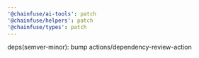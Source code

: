 ```yaml
---
'@chainfuse/ai-tools': patch
'@chainfuse/helpers': patch
'@chainfuse/types': patch
---
```


deps(semver-minor): bump actions/dependency-review-action
